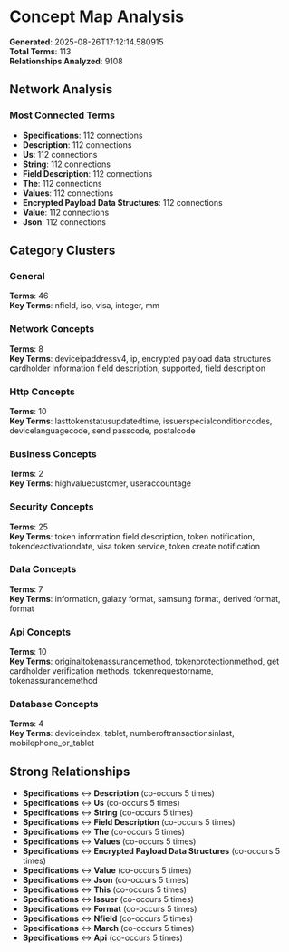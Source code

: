 # Concept Map Analysis

**Generated**: 2025-08-26T17:12:14.580915  
**Total Terms**: 113  
**Relationships Analyzed**: 9108  

## Network Analysis

### Most Connected Terms
- **Specifications**: 112 connections
- **Description**: 112 connections
- **Us**: 112 connections
- **String**: 112 connections
- **Field
Description**: 112 connections
- **The**: 112 connections
- **Values**: 112 connections
- **Encrypted Payload Data Structures**: 112 connections
- **Value**: 112 connections
- **Json**: 112 connections

## Category Clusters

### General
**Terms**: 46  
**Key Terms**: nfield, iso, visa, integer, mm  

### Network Concepts
**Terms**: 8  
**Key Terms**: deviceipaddressv4, ip, encrypted payload data 
structures
cardholder information
field
description, supported, field
description  

### Http Concepts
**Terms**: 10  
**Key Terms**: lasttokenstatusupdatedtime, issuerspecialconditioncodes, devicelanguagecode, send passcode, postalcode  

### Business Concepts
**Terms**: 2  
**Key Terms**: highvaluecustomer, useraccountage  

### Security Concepts
**Terms**: 25  
**Key Terms**: token information
field
description, token notification, tokendeactivationdate, visa token service, token create notification  

### Data Concepts
**Terms**: 7  
**Key Terms**: information, galaxy
format, samsung
format, derived
format, format  

### Api Concepts
**Terms**: 10  
**Key Terms**: originaltokenassurancemethod, tokenprotectionmethod, get cardholder verification methods, tokenrequestorname, tokenassurancemethod  

### Database Concepts
**Terms**: 4  
**Key Terms**: deviceindex, tablet, numberoftransactionsinlast, mobilephone_or_tablet  

## Strong Relationships

- **Specifications** ↔ **Description** (co-occurs 5 times)
- **Specifications** ↔ **Us** (co-occurs 5 times)
- **Specifications** ↔ **String** (co-occurs 5 times)
- **Specifications** ↔ **Field
Description** (co-occurs 5 times)
- **Specifications** ↔ **The** (co-occurs 5 times)
- **Specifications** ↔ **Values** (co-occurs 5 times)
- **Specifications** ↔ **Encrypted Payload Data Structures** (co-occurs 5 times)
- **Specifications** ↔ **Value** (co-occurs 5 times)
- **Specifications** ↔ **Json** (co-occurs 5 times)
- **Specifications** ↔ **This** (co-occurs 5 times)
- **Specifications** ↔ **Issuer** (co-occurs 5 times)
- **Specifications** ↔ **Format** (co-occurs 5 times)
- **Specifications** ↔ **Nfield** (co-occurs 5 times)
- **Specifications** ↔ **March** (co-occurs 5 times)
- **Specifications** ↔ **Api** (co-occurs 5 times)
